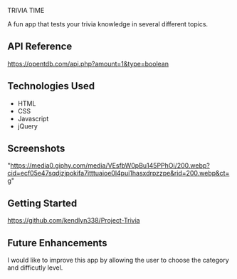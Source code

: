 

TRIVIA TIME


A fun app that tests your trivia knowledge in several different topics.
## API Reference



https://opentdb.com/api.php?amount=1&type=boolean


## Technologies Used


* HTML
* CSS
* Javascript
* jQuery
## Screenshots

"https://media0.giphy.com/media/VEsfbW0pBu145PPhOi/200.webp?cid=ecf05e47sqdjzjpokifa7itttuaioe0l4pui1hasxdrpzzpe&rid=200.webp&ct=g"


## Getting Started


https://github.com/kendlyn338/Project-Trivia
## Future Enhancements


I would like to improve this app by allowing the user to choose the category and difficutly level.
